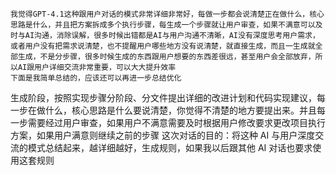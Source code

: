     我觉得GPT-4.1这种跟用户对话的模式非常详细非常好，每做一步都会说清楚正在做什么，核心思路是什么，并且把方案拆成多个执行步骤，每生成一个步骤就让用户审查，如果不满意可以及时与AI沟通，消除误解，很多时候出错都是AI与用户沟通不清晰，AI没有深度思考用户需求，或者用户没有把需求说清楚，也不提醒用户哪些地方没有说清楚，就直接生成，而且一生成就全部生成，不是分步骤，很多时候生成的东西跟用户想要的东西差很远，甚至用户会全部放弃，所以AI跟用户详细交流非常重要，可以大大提升效率
    下面是我简单总结的，应该还可以再进一步总结优化

生成阶段，按照实现步骤分阶段、分文件提出详细的改进计划和代码实现建议，每一步在做什么，核心思路是什么要说清楚，你觉得不清楚的地方要提出来。并且每一步需要经过用户审查，如果用户不满意需要及时根据用户修改要求更改项目执行方案，如果用户满意则继续之前的步骤
这次对话的目的：将这种 AI 与用户深度交流的模式总结起来，越详细越好，生成规则，如果我以后跟其他 AI 对话也要求使用这套规则
